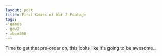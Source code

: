 ```yaml
---
layout: post
title: First Gears of War 2 Footage
tags:
- games
- gow2
- xbox360
---
```


Time to get that pre-order on, this looks like it's going to be awesome...

<div align="middle">
    <object width="425" height="355">
        <param name="movie" value="http://www.youtube.com/v/grPS2HgyyCs&hl=en"></param>
        <param name="wmode" value="transparent"></param>
        <embed
            src="http://www.youtube.com/v/grPS2HgyyCs&hl=en"
            type="application/x-shockwave-flash"
            wmode="transparent"
            width="425"
            height="355">
        </embed>
    </object>
</div>

